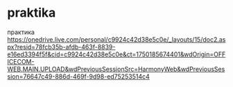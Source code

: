 # praktika
практика
https://onedrive.live.com/personal/c9924c42d38e5c0e/_layouts/15/doc2.aspx?resid=78fcb35b-afdb-463f-8839-e16ed3394f5f&cid=c9924c42d38e5c0e&ct=1750185674401&wdOrigin=OFFICECOM-WEB.MAIN.UPLOAD&wdPreviousSessionSrc=HarmonyWeb&wdPreviousSession=76647c49-886d-469f-9d98-ed75253514c4
